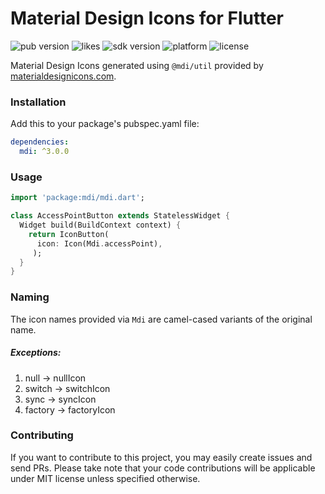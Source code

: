 # Material Design Icons for Flutter

![pub version](https://badgen.net/pub/v/mdi) ![likes](https://badgen.net/pub/likes/mdi) ![sdk version](https://badgen.net/pub/sdk-version/mdi) ![platform](https://badgen.net/pub/flutter-platform/mdi) ![license](https://badgen.net/pub/license/mdi)

Material Design Icons generated using `@mdi/util` provided by [materialdesignicons.com](https://materialdesignicons.com).

### Installation
Add this to your package's pubspec.yaml file:

```yaml
dependencies:
  mdi: ^3.0.0
```

### Usage

```dart
import 'package:mdi/mdi.dart';

class AccessPointButton extends StatelessWidget {
  Widget build(BuildContext context) {
    return IconButton(
      icon: Icon(Mdi.accessPoint),
     );
  }
}
```

### Naming

The icon names provided via `Mdi` are camel-cased variants of the original name.

##### Exceptions:

1. null -> nullIcon
2. switch -> switchIcon
3. sync -> syncIcon
4. factory -> factoryIcon

### Contributing

If you want to contribute to this project, you may easily create issues and send PRs. Please take note that your code contributions will be applicable under MIT license unless specified otherwise.
